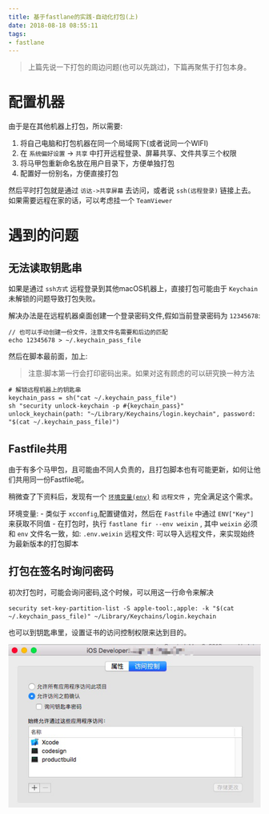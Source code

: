 ```yaml
---
title: 基于fastlane的实践-自动化打包(上)
date: 2018-08-18 08:55:11
tags:
- fastlane
---
```


> 上篇先说一下打包的周边问题(也可以先跳过)，下篇再聚焦于打包本身。

# 配置机器

由于是在其他机器上打包，所以需要:

1. 将自己电脑和打包机器在同一个局域网下(或者说同一个WIFI)
2. 在 `系统偏好设置` -> `共享` 中打开远程登录、屏幕共享、文件共享三个权限
3. 将马甲包重新命名放在用户目录下，方便单独打包
4. 配置好一份别名，方便直接打包

然后平时打包就是通过 `访达->共享屏幕` 去访问，或者说 `ssh(远程登录)` 链接上去。如果需要远程在家的话，可以考虑挂一个 `TeamViewer`

# 遇到的问题

## 无法读取钥匙串

如果是通过 `ssh方式` 远程登录到其他macOS机器上，直接打包可能由于 `Keychain` 未解锁的问题导致打包失败。

解决办法是在远程机器桌面创建一个登录密码文件,假如当前登录密码为 `12345678`:

```
// 也可以手动创建一份文件，注意文件名需要和后边的匹配
echo 12345678 > ~/.keychain_pass_file
```

然后在脚本最前面，加上:

> 注意:脚本第一行会打印密码出来。如果对这有顾虑的可以研究换一种方法

```
# 解锁远程机器上的钥匙串
keychain_pass = sh("cat ~/.keychain_pass_file")
sh "security unlock-keychain -p #{keychain_pass}"
unlock_keychain(path: "~/Library/Keychains/login.keychain", password: "$(cat ~/.keychain_pass_file)")
```

## Fastfile共用

由于有多个马甲包，且可能由不同人负责的，且打包脚本也有可能更新，如何让他们共用同一份Fastfile呢。

稍微查了下资料后，发现有一个 [`环境变量(env)`](https://docs.fastlane.tools/advanced/#environment-variables) 和 `远程文件` ，完全满足这个需求。

环境变量:
    - 类似于 `xcconfig`,配置键值对，然后在 `Fastfile` 中通过 `ENV["Key"]`来获取不同值
    - 在打包时，执行 `fastlane fir --env weixin` , 其中 `weixin` 必须和 `env` 文件名一致，如: `.env.weixin`
远程文件: 可以导入远程文件，来实现始终为最新版本的打包脚本

## 打包在签名时询问密码

初次打包时，可能会询问密码,这个时候，可以用这一行命令来解决

```
security set-key-partition-list -S apple-tool:,apple: -k "$(cat ~/.keychain_pass_file)" ~/Library/Keychains/login.keychain
```

也可以到钥匙串里，设置证书的访问控制权限来达到目的。

![keychain_access.png](/images/keychain_access.png)
